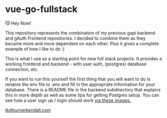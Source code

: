 # vue-go-fullstack

😼 Hey Now!

This repository represents the combination of my previous gapi backend and gAuth Frontend repositories.  I decided to combine them as they became more and more dependent on each other.  Plus it gives a complete example of how I like to do :)

This is what I use as a starting point for new full stack projects.  It provides a working frontend and backend - with user auth, (postgres) database connection, etc.

If you want to run this yourself the first thing that you will want to do is rename the env file to .env and fill in the appropriate information for your database. There is a README file in the backend subdirectory that explains this in more depth as well as some tips for getting Postgres setup.  You can see how a user sign up / login should work [via these images.](API.md)

tk@turnerkendall.com